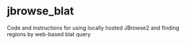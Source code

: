 # jbrowse_blat
Code and instructions for using locally hosted JBrowse2 and finding regions by web-based blat query
